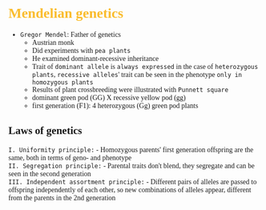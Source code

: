 <span style="font-family:'cascadia code'">

# <span style="color:#fabd2f">Mendelian genetics
- `Gregor Mendel`: Father of genetics
  - Austrian monk
  - Did experiments with `pea plants`
  - He examined dominant-recessive inheritance
  - Trait of `dominant allele` is `always expressed` in the case of `heterozygous plants`, `recessive alleles`' trait can be seen in the phenotype `only in homozygous plants`
  - Results of plant crossbreeding were illustrated with `Punnett square`
  - dominant green pod (GG) X recessive yellow pod (gg)
  - first generation (F1): 4 heterozygous (Gg) green pod plants

## Laws of genetics
`I. Uniformity principle:` - Homozygous parents' first generation offspring are the same, both in terms of geno- and phenotype\
`II. Segregation principle:` - Parental traits don't blend, they segregate and can be seen in the second generation\
`III. Independent assortment principle:` - Different pairs of alleles are passed to offspring independently of each other, so new combinations of alleles appear, different from the parents in the 2nd generation